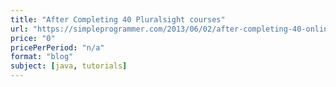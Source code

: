 ```yaml
---
title: "After Completing 40 Pluralsight courses"
url: "https://simpleprogrammer.com/2013/06/02/after-completing-40-online-training-courses-for-pluralsight-what-have-i-learned"
price: "0"
pricePerPeriod: "n/a"
format: "blog"
subject: [java, tutorials]
---
```

